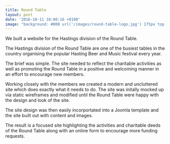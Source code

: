 ```yaml
---
title: Round Table
layout: post
date: '2016-10-11 10:00:16 +0100'
image: "background: #000 url('/images/round-table-logo.jpg') 175px top no-repeat;background-size:150px'"
---
```


We built a website for the Hastings division of the Round Table.

The Hastings division of the Round Table are one of the busiest tables in the country organising the popular Hasting Beer and Music festival every year.

The brief was simple. The site needed to reflect the charitable activities as well as promoting the Round Table in a positive and welcoming manner in an effort to encourage new members.

Working closely with the members we created a modern and uncluttered site which does exactly what it needs to do. The site was initally mocked up via static wireframes and modified until the Round Table were happy with the design and look of the site.

The site design was then easily incorportated into a Joomla template and the site built out with content and images.

The result is a focused site highlighting the activities and charitable deeds of the Round Table along with an online form to encourage more funding requests.
